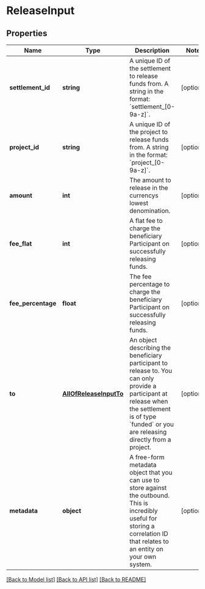 # ReleaseInput

## Properties
Name | Type | Description | Notes
------------ | ------------- | ------------- | -------------
**settlement_id** | **string** | A unique ID of the settlement to release funds from.  A string in the format: &#x60;settlement_[0-9a-z]&#x60;. | [optional] 
**project_id** | **string** | A unique ID of the project to release funds from.  A string in the format: &#x60;project_[0-9a-z]&#x60;. | [optional] 
**amount** | **int** | The amount to release in the currencys lowest denomination. | [optional] 
**fee_flat** | **int** | A flat fee to charge the beneficiary Participant on successfully releasing funds. | [optional] 
**fee_percentage** | **float** | The fee percentage to charge the beneficiary Participant on successfully releasing funds. | [optional] 
**to** | [**AllOfReleaseInputTo**](AllOfReleaseInputTo.md) | An object describing the beneficiary participant to release to.  You can only provide a participant at release when the settlement is of type &#x60;funded&#x60; or you are releasing directly from a project. | [optional] 
**metadata** | **object** | A free-form metadata object that you can use to store against the outbound. This is incredibly useful for storing a correlation ID that relates to an entity on your own system. | [optional] 

[[Back to Model list]](../../README.md#documentation-for-models) [[Back to API list]](../../README.md#documentation-for-api-endpoints) [[Back to README]](../../README.md)


